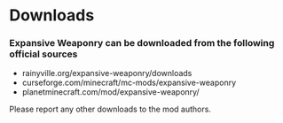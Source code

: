 # Downloads
### Expansive Weaponry can be downloaded from the following official sources

* rainyville.org/expansive-weaponry/downloads
* curseforge.com/minecraft/mc-mods/expansive-weaponry
* planetminecraft.com/mod/expansive-weaponry/

Please report any other downloads to the mod authors.